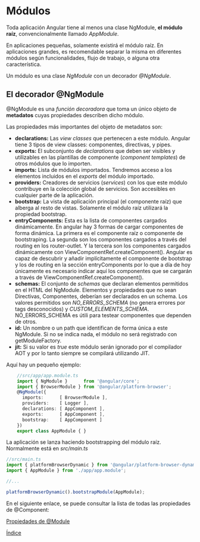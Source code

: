 # Módulos

Toda aplicación Angular tiene al menos una clase NgModule, **el módulo raíz**, convencionalmente llamado *AppModule*.

En aplicaciones pequeñas, solamente existirá el módulo raíz. En aplicaciones grandes, es recomendable separar la misma en diferentes módulos según funcionalidades, flujo de trabajo, o alguna otra característica.

Un módulo es una clase *NgModule* con un decorador *@NgModule*.

## El decorador @NgModule

@NgModule es una *función decoradora* que toma un único objeto de **metadatos** cuyas propiedades describen dicho módulo. 

Las propiedades más importantes del objeto de metadatos son:

- **declarations:** Las *view classes* que pertenecen a este módulo. Angular tiene 3 tipos de view classes: componentes, directivas, y pipes.
- **exports:** El subconjunto de *declarations* que deben ser visibles y utilizables en las plantillas de componente (*component templates*) de otros módulos que lo importen.
- **imports:** Lista de módulos importados. Tendremos acceso a los elementos incluidos en el *exports* del módulo importado.
- **providers:** Creadores de servicios (*services*) con los que este módulo contribuye en la colección global de servicios. Son accesibles en cualquier parte de la aplicación.
- **bootstrap:** La vista de aplicación principal (el componente raíz) que alberga al resto de vistas. Solamente el módulo raíz utilizará la propiedad bootstrap.
- **entryComponents:** Esta es la lista de componentes cargados dinámicamente. En angular hay 3 formas de cargar componentes de forma dinámica. La primera es el componente raíz o componente de bootstraping. La segunda son los componentes cargados a través del routing en los router-outlet. Y la tercera son los componentes cargados dinámicamente con ViewComponentRef.createComponent(). Angular es capaz de descubrir y añadir implícitamente el componente de bootstrap y los de routing en la sección entryComponents por lo que a día de hoy únicamente es necesario indicar aquí los componentes que se cargarán a través de ViewComponentRef.createComponent().
- **schemas:** El conjunto de *schemas* que declaran elementos permitidos en el HTML del NgModule. Elementos y propiedades que no sean Directivas, Componentes, deberían ser declarados en un schema. Los valores permitidos son *NO_ERRORS_SCHEMA* (no genera errores por tags desconocidos) y *CUSTOM_ELEMENTS_SCHEMA*. NO_ERRORS_SCHEMA es útili para testear componentes que dependen de otros.
- **id:** Un nombre o un path que identifican de forma única a este NgModule. Si no se indica nada, el módulo no será registrado con getModuleFactory.
- **jit:** Si su valor es *true* este módulo serán ignorado por el compilador AOT y por lo tanto siempre se compilará utilizando JIT.

Aquí hay un pequeño ejemplo:

```typescript
    //src/app/app.module.ts
    import { NgModule }      from '@angular/core';
    import { BrowserModule } from '@angular/platform-browser';
    @NgModule({
      imports:      [ BrowserModule ],
      providers:    [ Logger ],
      declarations: [ AppComponent ],
      exports:      [ AppComponent ],
      bootstrap:    [ AppComponent ]
    })
    export class AppModule { }
```

La aplicación se lanza haciendo bootstrapping del módulo raíz. Normalmente está en *src/main.ts*

```typescript
//src/main.ts
import { platformBrowserDynamic } from '@angular/platform-browser-dynamic';
import { AppModule } from './app/app.module';

//...

platformBrowserDynamic().bootstrapModule(AppModule);
```

En el siguiente enlace, se puede consultar la lista de todas las propiedades de @Component:

[Propiedades de @Module](https://angular.io/api/core/NgModule)

[Índice](index.md)
